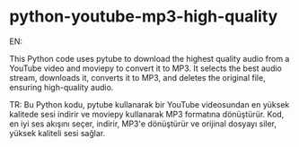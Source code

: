 # python-youtube-mp3-high-quality
EN:

This Python code uses pytube to download the highest quality audio from a YouTube video and moviepy to convert it to MP3. It selects the best audio stream, downloads it, converts it to MP3, and deletes the original file, ensuring high-quality audio.


TR: Bu Python kodu, pytube kullanarak bir YouTube videosundan en yüksek kalitede sesi indirir ve moviepy kullanarak MP3 formatına dönüştürür. Kod, en iyi ses akışını seçer, indirir, MP3'e dönüştürür ve orijinal dosyayı siler, yüksek kaliteli sesi sağlar.
